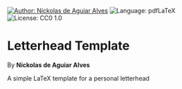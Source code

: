 [![Author: Níckolas de Aguiar Alves](https://img.shields.io/badge/author-Níckolas_de_Aguiar_Alves-e20134)](https://alves-nickolas.github.io/)
![Language: pdfLaTeX](https://img.shields.io/badge/language-pdfLaTeX-f1611a)
![License: CC0 1.0](https://img.shields.io/badge/license-CC--BY_4.0-ffc100)

# Letterhead Template
By **Níckolas de Aguiar Alves**

A simple LaTeX template for a personal letterhead 
